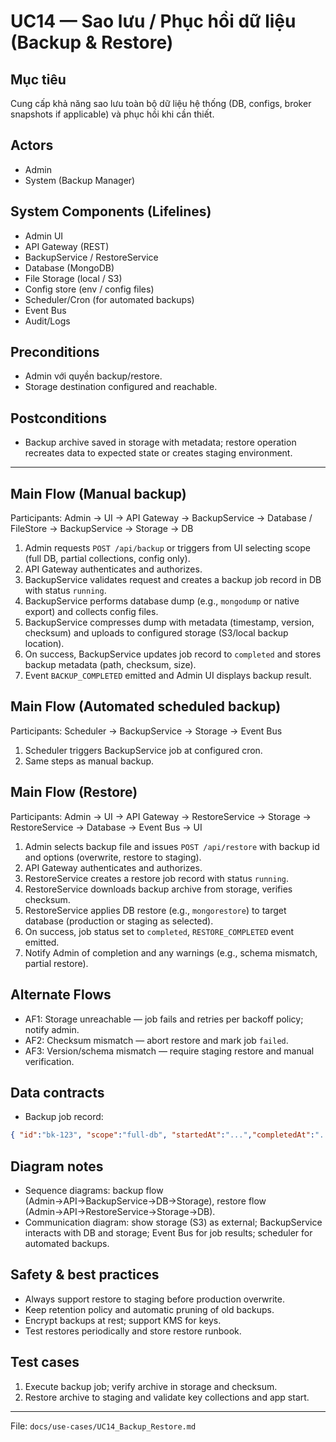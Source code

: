 # UC14 — Sao lưu / Phục hồi dữ liệu (Backup & Restore)

## Mục tiêu
Cung cấp khả năng sao lưu toàn bộ dữ liệu hệ thống (DB, configs, broker snapshots if applicable) và phục hồi khi cần thiết.

## Actors
- Admin
- System (Backup Manager)

## System Components (Lifelines)
- Admin UI
- API Gateway (REST)
- BackupService / RestoreService
- Database (MongoDB)
- File Storage (local / S3)
- Config store (env / config files)
- Scheduler/Cron (for automated backups)
- Event Bus
- Audit/Logs

## Preconditions
- Admin với quyền backup/restore.
- Storage destination configured and reachable.

## Postconditions
- Backup archive saved in storage with metadata; restore operation recreates data to expected state or creates staging environment.

---

## Main Flow (Manual backup)
Participants: Admin → UI → API Gateway → BackupService → Database / FileStore → BackupService → Storage → DB

1. Admin requests `POST /api/backup` or triggers from UI selecting scope (full DB, partial collections, config only).
2. API Gateway authenticates and authorizes.
3. BackupService validates request and creates a backup job record in DB with status `running`.
4. BackupService performs database dump (e.g., `mongodump` or native export) and collects config files.
5. BackupService compresses dump with metadata (timestamp, version, checksum) and uploads to configured storage (S3/local backup location).
6. On success, BackupService updates job record to `completed` and stores backup metadata (path, checksum, size).
7. Event `BACKUP_COMPLETED` emitted and Admin UI displays backup result.

## Main Flow (Automated scheduled backup)
Participants: Scheduler → BackupService → Storage → Event Bus

1. Scheduler triggers BackupService job at configured cron.
2. Same steps as manual backup.

## Main Flow (Restore)
Participants: Admin → UI → API Gateway → RestoreService → Storage → RestoreService → Database → Event Bus → UI

1. Admin selects backup file and issues `POST /api/restore` with backup id and options (overwrite, restore to staging).
2. API Gateway authenticates and authorizes.
3. RestoreService creates a restore job record with status `running`.
4. RestoreService downloads backup archive from storage, verifies checksum.
5. RestoreService applies DB restore (e.g., `mongorestore`) to target database (production or staging as selected).
6. On success, job status set to `completed`, `RESTORE_COMPLETED` event emitted.
7. Notify Admin of completion and any warnings (e.g., schema mismatch, partial restore).

## Alternate Flows
- AF1: Storage unreachable — job fails and retries per backoff policy; notify admin.
- AF2: Checksum mismatch — abort restore and mark job `failed`.
- AF3: Version/schema mismatch — require staging restore and manual verification.

## Data contracts
- Backup job record:
```json
{ "id":"bk-123", "scope":"full-db", "startedAt":"...","completedAt":"...","status":"completed","location":"s3://bucket/backups/bk-123.tar.gz", "checksum":"abcd1234" }
```

## Diagram notes
- Sequence diagrams: backup flow (Admin→API→BackupService→DB→Storage), restore flow (Admin→API→RestoreService→Storage→DB).
- Communication diagram: show storage (S3) as external; BackupService interacts with DB and storage; Event Bus for job results; scheduler for automated backups.

## Safety & best practices
- Always support restore to staging before production overwrite.
- Keep retention policy and automatic pruning of old backups.
- Encrypt backups at rest; support KMS for keys.
- Test restores periodically and store restore runbook.

## Test cases
1. Execute backup job; verify archive in storage and checksum.
2. Restore archive to staging and validate key collections and app start.

---

File: `docs/use-cases/UC14_Backup_Restore.md`